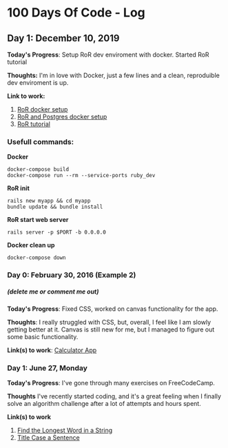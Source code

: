 # 100 Days Of Code - Log

## Day 1: December 10, 2019

**Today's Progress**: Setup RoR dev enviroment with docker. Started RoR tutorial

**Thoughts:** I'm in love with Docker, just a few lines and a clean, reproduible dev enviroment is up.

**Link to work:** 
1. [RoR docker setup](https://www.freecodecamp.org/news/painless-rails-development-environment-setup-with-docker/)
1. [RoR and Postgres docker setup](https://medium.com/better-programming/setting-up-rails-with-postgres-using-docker-426c853e8590)
1. [RoR tutorial](https://www.freecodecamp.org/news/lets-create-an-intermediate-level-ruby-on-rails-application-d7c6e997c63f/)

### Usefull commands:
**Docker**
```
docker-compose build
docker-compose run --rm --service-ports ruby_dev
```
**RoR init**
```
rails new myapp && cd myapp
bundle update && bundle install
```
**RoR start web server**
```
rails server -p $PORT -b 0.0.0.0
```
**Docker clean up**
```
docker-compose down
```

### Day 0: February 30, 2016 (Example 2)
##### (delete me or comment me out)

**Today's Progress**: Fixed CSS, worked on canvas functionality for the app.

**Thoughts**: I really struggled with CSS, but, overall, I feel like I am slowly getting better at it. Canvas is still new for me, but I managed to figure out some basic functionality.

**Link(s) to work**: [Calculator App](http://www.example.com)


### Day 1: June 27, Monday

**Today's Progress**: I've gone through many exercises on FreeCodeCamp.

**Thoughts** I've recently started coding, and it's a great feeling when I finally solve an algorithm challenge after a lot of attempts and hours spent.

**Link(s) to work**
1. [Find the Longest Word in a String](https://www.freecodecamp.com/challenges/find-the-longest-word-in-a-string)
2. [Title Case a Sentence](https://www.freecodecamp.com/challenges/title-case-a-sentence)
